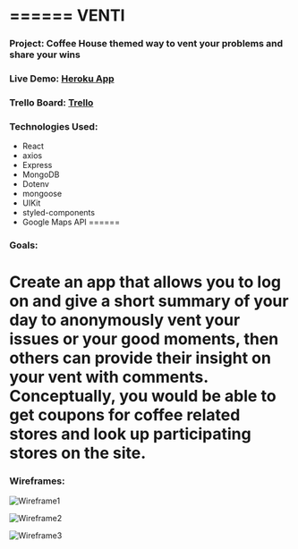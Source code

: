 ======
VENTI
======
### Project: Coffee House themed way to vent your problems and share your wins

### Live Demo: [Heroku App](https://pure-badlands-83812.herokuapp.com/)

### Trello Board: [Trello](https://trello.com/b/D8DpYUyR/venti)

### Technologies Used: 

* React
* axios
* Express
* MongoDB
* Dotenv
* mongoose
* UIKit
* styled-components
* Google Maps API
======
### Goals:

Create an app that allows you to log on and give a short summary of your day to anonymously vent your issues or your good moments, then others can provide their insight on your vent with comments. Conceptually, you would be able to get coupons for coffee related stores and look up participating stores on the site.
======
### Wireframes:

![Wireframe1](https://trello-attachments.s3.amazonaws.com/5c4a1c1e11c073417dfdb194/5c5994956b6ad91d8a54efc2/84dd54cff7edf6b9a07ccd843870cbbf/Web_1920_%E2%80%93_1.png)

![Wireframe2](https://trello-attachments.s3.amazonaws.com/5c4a1c1e11c073417dfdb194/5c5994b6b9a45e340ff48636/f69b2386de3d4868cc0344473c81343d/Web_1920_%E2%80%93_2.png)

![Wireframe3](https://trello-attachments.s3.amazonaws.com/5c4a1c1e11c073417dfdb194/5c5994b887ce6f141980cc9b/933db3fd729d4fa1ace50d07c2c8edba/Web_1920_%E2%80%93_3%402x.png)




